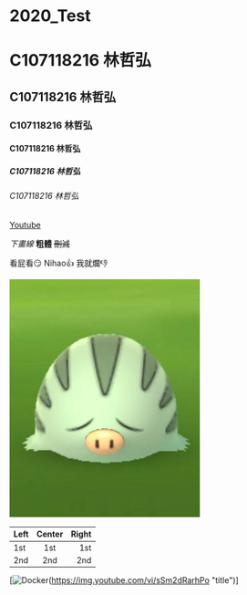 # 2020_Test

# C107118216 林哲弘
## C107118216 林哲弘
### C107118216 林哲弘
#### C107118216 林哲弘
##### C107118216 林哲弘
###### C107118216 林哲弘


[Youtube](https://www.youtube.com/?gl=TW&hl=zh-TW)



_下畫線_
**粗體**
~~刪減~~

看屁看:smirk:
Nihao:+1:
我就爛:-1:

![NKFUST]( 102506.jpg "第一科大")


|Left | Center | Right|
|:----|:------:|-------:|
|1st  | 1st    | 1st    |
|2nd  | 2nd    | 2nd    |


[![Docker](https://img.youtube.com/vi/sSm2dRarhPo/0.jpg)(https://img.youtube.com/vi/sSm2dRarhPo "title")]

